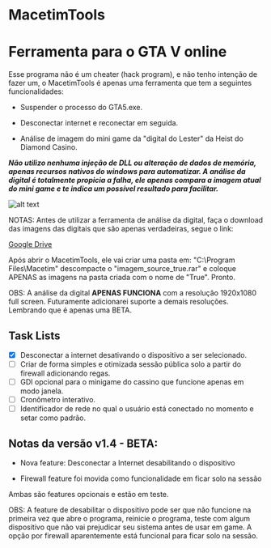 # MacetimTools

# Ferramenta para o GTA V online

Esse programa não é um cheater (hack program), e não tenho intenção de fazer um, 
o MacetimTools é apenas uma ferramenta que tem a seguintes funcionalidades:

* Suspender o processo do GTA5.exe.

* Desconectar internet e reconectar em seguida.

* Análise de imagem do mini game da "digital do Lester" da Heist do Diamond Casino.

***Não utilizo nenhuma injeção de DLL ou alteração de dados de memória, apenas recursos nativos do windows para automatizar.
A análise da digital é totalmente propicia a falha, ele apenas compara a imagem atual do mini game e 
te indica um possível resultado para facilitar.***

![alt text](https://i.imgur.com/COCZKKz.png)

NOTAS:
Antes de utilizar a ferramenta de análise da digital, faça o download das imagens das digitais que são apenas verdadeiras, segue o link:

[Google Drive](https://drive.google.com/file/d/1jazL9dBK69CcO_r6zA5dZ8lsp4Msy2X_/view?usp=sharing)

Após abrir o MacetimTools, ele vai criar uma pasta em: "C:\Program Files\Macetim"
descompacte o "imagem_source_true.rar" e coloque APENAS as imagens na pasta criada com o nome de "True". Pronto.

OBS: A análise da digital **APENAS FUNCIONA** com a resolução 1920x1080 full screen. Futuramente adicionarei suporte a demais resoluções.
Lembrando que é apenas uma BETA.

## Task Lists
- [x] Desconectar a internet desativando o dispositivo a ser selecionado.
- [ ] Criar de forma simples e otimizada sessão pública solo a partir do firewall adicionando regas.
- [ ] GDI opcional para o minigame do cassino que funcione apenas em modo janela.
- [ ] Cronômetro interativo.
- [ ] Identificador de rede no qual o usuário está conectado no momento e setar como padrão.

## Notas da versão v1.4 - BETA: 

* Nova feature: Desconectar a Internet desabilitando o dispositivo

* Firewall feature foi movida como funcionalidade em ficar solo na sessão

Ambas são features opcionais e estão em teste. 

OBS: A feature de desabilitar o dispositivo pode ser que não funcione na primeira vez que abre o programa, reinicie o programa, 
teste com algum dispositivo que não vai prejudicar seu sistema antes de usar em game.
A opção por firewall aparentemente está funcional para ficar solo na sessão.
